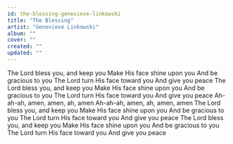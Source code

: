 ```yaml
---
id: the-blessing-genevieve-linkowski
title: "The Blessing"
artist: "Genevieve Linkowski"
album: ""
cover: ""
created: ""
updated: ""
---
```


The Lord bless you, and keep you
Make His face shine upon you
And be gracious to you
The Lord turn His face toward you
And give you peace
The Lord bless you, and keep you
Make His face shine upon you
And be gracious to you
The Lord turn His face toward you
And give you peace
Ah-ah-ah, amen, amen, ah, amen
Ah-ah-ah, amen, ah, amen, amen
The Lord bless you, and keep you
Make His face shine upon you
And be gracious to you
The Lord turn His face toward you
And give you peace
The Lord bless you, and keep you
Make His facе shine upon you
And be gracious to you
The Lord turn His facе toward you
And give you peace